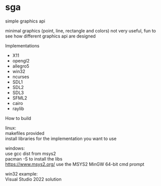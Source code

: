 # sga

simple graphics api 

minimal graphics 
(point, line, rectangle and colors)
not very useful, fun to see how different graphics api are designed

Implementations
* X11
* opengl2
* allegro5
* win32
* ncurses
* SDL1
* SDL2
* SDL3
* SFML2
* cairo
* raylib

How to build

linux:\
makefiles provided\
install libraries for the implementation you want to use

windows:\
use gcc dist from msys2\
pacman -S to install the libs\
https://www.msys2.org/
use the MSYS2 MinGW 64-bit cmd prompt

win32 example:\
Visual Studio 2022 solution
